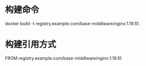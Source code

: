 # 构建命令
docker build -t registry.example.com/base-middlware/nginx:1.19.10 .
# 构建引用方式
FROM registry.example.com/base-middlware/nginx:1.19.10
